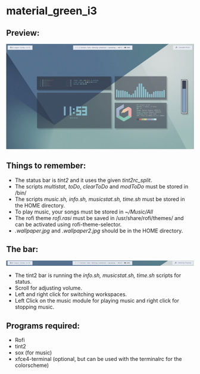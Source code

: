 # material_green_i3
## Preview:

![Preview](preview.png)

## Things to remember:
* The status bar is *tint2* and it uses the given *tint2rc_split*.
* The scripts *multistat*, *toDo*, *clearToDo* and *modToDo* must be stored in /bin/
* The scripts *music.sh, info.sh, musicstat.sh, time.sh* must be stored in the HOME directory.
* To play music, your songs must be stored in *~/Music/All*
* The rofi theme *rofi.rasi* must be saved in /usr/share/rofi/themes/ and can be activated using rofi-theme-selector.
* *.wallpaper.jpg* and *.wallpaper2.jpg* should be in the HOME directory.

## The bar:
![Tint2 Bar](tint2_bar.png)
* The tint2 bar is running the *info.sh, musicstat.sh, time.sh* scripts for status.
* Scroll for adjusting volume.
* Left and right click for switching workspaces.
* Left Click on the music module for playing music and right click for stopping music.

## Programs required:
* Rofi
* tint2
* sox (for music)
* xfce4-terminal (optional, but can be used with the terminalrc for the colorscheme)
